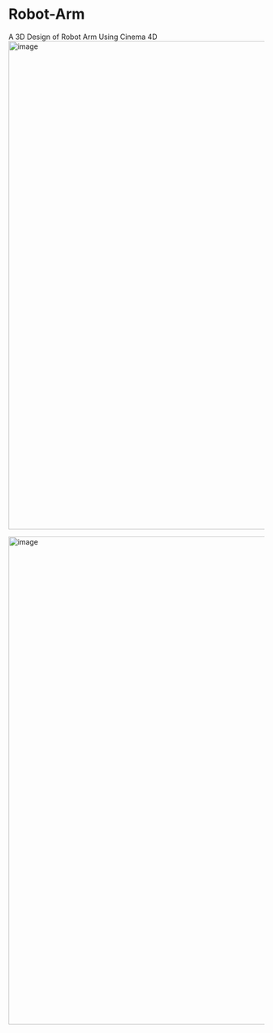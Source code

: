 # Robot-Arm
A 3D Design of Robot Arm Using Cinema 4D 
<img width="960" alt="image" src="https://user-images.githubusercontent.com/105239889/184419558-9dbc3678-e542-4472-a823-bcc556f61075.png">

<img width="959" alt="image" src="https://user-images.githubusercontent.com/105239889/184419698-37ee93a1-6a5c-4e3a-b754-9366e5651c01.png">
